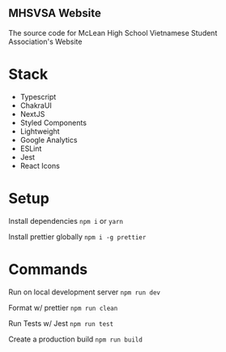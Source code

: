 ## MHSVSA Website

The source code for McLean High School Vietnamese Student Association's Website

# Stack

- Typescript
- ChakraUI
- NextJS
- Styled Components
- Lightweight
- Google Analytics
- ESLint
- Jest
- React Icons

# Setup

Install dependencies `npm i` or `yarn`

Install prettier globally `npm i -g prettier`

# Commands

Run on local development server `npm run dev`

Format w/ prettier `npm run clean`

Run Tests w/ Jest `npm run test`

Create a production build `npm run build`